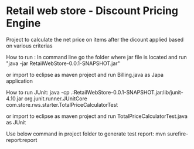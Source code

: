 # Retail web store - Discount Pricing Engine
Project to calculate the net price on items after the dicount applied based on various criterias

How to run :
In command line go the folder where jar file is located and run "java -jar RetailWebStore-0.0.1-SNAPSHOT.jar"

or import to eclipse as maven project and run Billing.java as Japa application

How to run JUnit:
java -cp .:RetailWebStore-0.0.1-SNAPSHOT.jar:lib/junit-4.10.jar org.junit.runner.JUnitCore com.store.rws.starter.TotalPriceCalculatorTest


or import to eclipse as maven project and run TotalPriceCalculatorTest.java as JUnit

Use below command in project folder to generate test report:
mvn surefire-report:report 
